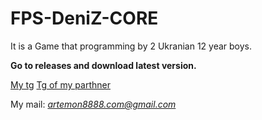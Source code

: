 # FPS-DeniZ-CORE

It is a Game that programming by 2 Ukranian 12 year boys.

**Go to releases and download latest version.**

[My tg](https://t.me/AOGames888 'Telegram(RU)') [Tg of my parthner](https://t.me/+hci6J8ohZ_UxMjQy 'Telegram(RU)')

My mail: *artemon8888.com@gmail.com*
